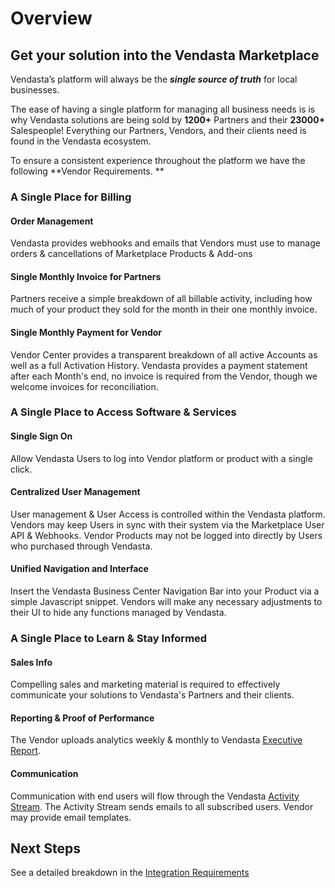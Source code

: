 # Overview

## Get your solution into the Vendasta Marketplace

Vendasta’s platform will always be the _**single source of truth**_ for local businesses.

The ease of having a single platform for managing all business needs is is why Vendasta solutions are being sold by **1200+** Partners and their **23000+** Salespeople! Everything our Partners, Vendors, and their clients need is found in the Vendasta ecosystem.

To ensure a consistent experience throughout the platform we have the following **Vendor Requirements. **

### A Single Place for Billing

#### Order Management

Vendasta provides webhooks and emails that Vendors must use to manage orders & cancellations of Marketplace Products & Add-ons

#### Single Monthly Invoice for Partners

Partners receive a simple breakdown of all billable activity, including how much of your product they sold for the month in their one monthly invoice.

#### Single Monthly Payment for Vendor

Vendor Center provides a transparent breakdown of all active Accounts as well as a full Activation History. Vendasta provides a payment statement after each Month's end, no invoice is required from the Vendor, though we welcome invoices for reconciliation.

### A Single Place to Access Software & Services

#### Single Sign On

Allow Vendasta Users to log into Vendor platform or product with a single click.

#### Centralized User Management

User management & User Access is controlled within the Vendasta platform. Vendors may keep Users in sync with their system via the Marketplace User API & Webhooks. Vendor Products may not be logged into directly by Users who purchased through Vendasta.

#### Unified Navigation and Interface

Insert the Vendasta Business Center Navigation Bar into your Product via a simple Javascript snippet. Vendors will make any necessary adjustments to their UI to hide any functions managed by Vendasta.

### A Single Place to Learn & Stay Informed

#### Sales Info

Compelling sales and marketing material is required to effectively communicate your solutions to Vendasta's Partners and their clients.

#### Reporting & Proof of Performance

The Vendor uploads analytics weekly & monthly to Vendasta [Executive Report](/vendors/reporting).

#### Communication

Communication with end users will flow through the Vendasta [Activity Stream](/vendors/activity-stream). The Activity Stream sends emails to all subscribed users. Vendor may provide email templates. 

## Next Steps

See a detailed breakdown in the [Integration Requirements](/vendors/requirements)
